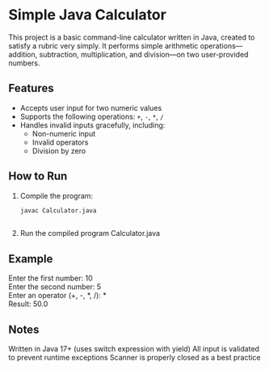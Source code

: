 # Simple Java Calculator

This project is a basic command-line calculator written in Java, created to satisfy a rubric very simply. It performs simple arithmetic operations—addition, subtraction, multiplication, and division—on two user-provided numbers.

## Features

- Accepts user input for two numeric values
- Supports the following operations: `+`, `-`, `*`, `/`
- Handles invalid inputs gracefully, including:
  - Non-numeric input
  - Invalid operators
  - Division by zero

## How to Run

1. Compile the program:
   ```bash
   javac Calculator.java
 
2. Run the compiled program Calculator.java


## Example
Enter the first number: 10  
Enter the second number: 5  
Enter an operator (+, -, *, /): *  
Result: 50.0  


## Notes
Written in Java 17+ (uses switch expression with yield)
All input is validated to prevent runtime exceptions
Scanner is properly closed as a best practice
